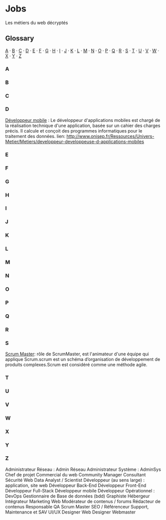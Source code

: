 # Jobs
Les métiers du web décryptés


## Glossary

[A](#a) ·
[B](#b) ·
[C](#c) ·
[D](#d) ·
[E](#e) ·
[F](#f) ·
[G](#g) ·
[H](#h) ·
[I](#i) ·
[J](#j) ·
[K](#k) ·
[L](#l) ·
[M](#m) ·
[N](#n) ·
[O](#o) ·
[P](#p) ·
[Q](#q) ·
[R](#r) ·
[S](#s) ·
[T](#t) ·
[U](#u) ·
[V](#v) ·
[W](#w) ·
[X](#x) ·
[Y](#y) ·
[Z](#z)

### A


### B


### C


### D 
[Développeur mobile](jobs/developpeur_mobile.md) :  Le développeur d'applications mobiles est chargé de la réalisation technique d'une application, basée sur un cahier des charges précis. Il calcule et conçoit des programmes informatiques pour le traitement des données.  lien: http://www.onisep.fr/Ressources/Univers-Metier/Metiers/developpeur-developpeuse-d-applications-mobiles


### E


### F


### G


### H


### I


### J


### K


### L


### M


### N


### O


### P


### Q


### R


### S 
[Scrum Master](jobs/scrum_master.md): rôle de ScrumMaster, est l'animateur d'une équipe qui applique Scrum.scrum est un schéma d’organisation de développement de produits complexes.Scrum est considéré comme une méthode agile.

### T


### U


### V


### W


### X


### Y


### Z


 Administrateur Réseau : Admin Réseau
 Administrateur Système : AdminSys
 Chef de projet
 Commercial du web
 Community Manager
 Consultant Sécurité Web
 Data Analyst / Scientist
 Développeur (au sens large) : application, site web 
 Développeur Back-End
 Développeur Front-End
 Développeur Full-Stack
 Développeur mobile 
 Développeur Opérationnel : DevOps
 Gestionnaire de Base de données (bdd)
 Graphiste
 Hébergeur 
 Intégrateur
 Marketing Web
 Modérateur de contenus / forums
 Rédacteur de contenus
 Responsable QA
 Scrum Master
 SEO / Référenceur 
 Support, Maintenance et SAV
 UI/UX Designer
 Web Designer
 Webmaster

